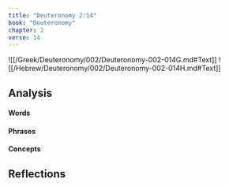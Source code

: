 ```yaml
---
title: "Deuteronomy 2:14"
book: "Deuteronomy"
chapter: 2
verse: 14
---
```

![[/Greek/Deuteronomy/002/Deuteronomy-002-014G.md#Text]]
![[/Hebrew/Deuteronomy/002/Deuteronomy-002-014H.md#Text]]

## Analysis

#### Words

#### Phrases

#### Concepts

## Reflections
